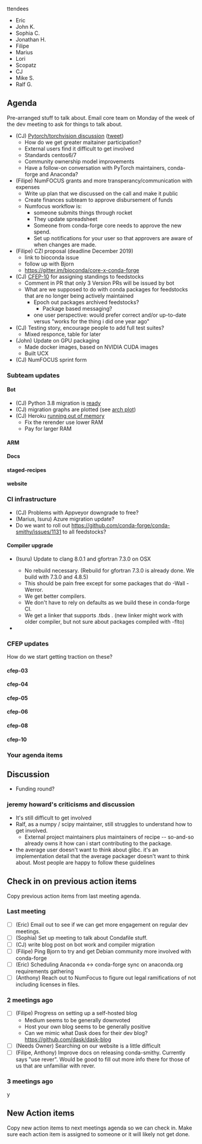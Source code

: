 ttendees

* Eric
* John K.
* Sophia C.
* Jonathan H.
* Filipe
* Marius
* Lori
* Scopatz
* CJ
* Mike S.
* Ralf G.


## Agenda
Pre-arranged stuff to talk about. 
Email core team on Monday of the week of the dev meeting to ask for things to talk about.

* (CJ) [Pytorch/torchvision discussion](https://github.com/conda-forge/torchvision-feedstock/issues/2) ([tweet](https://twitter.com/jeremyphoward/status/1178351261608861701))
    - How do we get greater maitainer participation?
    - External users find it difficult to get involved
    - Standards centos6/7
    - Community ownership model improvements
    - Have a follow-on conversation with PyTorch maintainers, conda-forge and Anaconda?
* (Filipe) NumFOCUS grants and more transperancy/communication with expenses
    * Write up plan that we discussed on the call and make it public
    * Create finances subteam to approve disbursement of funds
    * Numfocus workflow is:
        * someone submits things through rocket
        * They update spreadsheet
        * Someone from conda-forge core needs to approve the new spend.
        * Set up notifications for your user so that approvers are aware of when changes are made.
* (Filipe) CZI proposal (deadline December 2019)
    * link to bioconda issue
    * follow up with Bjorn
    * https://gitter.im/bioconda/core-x-conda-forge
* (CJ) [CFEP-10](https://github.com/conda-forge/conda-forge-enhancement-proposals/pull/15) for assigning standings to feedstocks
    * Comment in PR that only 3 Version PRs will be issued by bot
    * What are we supposed to do with conda packages for feedstocks that are no longer being actively maintained
        * Epoch out packages archived feedstocks?
            * Package based messaging?
        * one user perspective: would prefer correct and/or up-to-date versus "works for the thing i did one year ago"
* (CJ) Testing story, encourage people to add full test suites?
    * Mixed responce, table for later
* (John) Update on GPU packaging
    * Made docker images, based on NVIDIA CUDA images
    * Built UCX
* (CJ) NumFOCUS sprint form

### Subteam updates

#### Bot

* (CJ) Python 3.8 migration is [ready](https://github.com/conda-forge/conda-forge-pinning-feedstock/pull/279)
* (CJ) migration graphs are plotted (see [arch plot](https://github.com/regro/cf-graph-countyfair/blob/master/status/archrebuild.svg))
* (CJ) Heroku [running out of memory](https://github.com/conda-forge/status/issues/60)
    * Fix the rerender use lower RAM
    * Pay for larger RAM

#### ARM

#### Docs

#### staged-recipes

#### website

### CI infrastructure
* (CJ) Problems with Appveyor downgrade to free?
* (Marius, Isuru) Azure migration update?
* Do we want to roll out https://github.com/conda-forge/conda-smithy/issues/1131 to all feedstocks?

#### Compiler upgrade
* (Isuru) Update to clang 8.0.1 and gfortran 7.3.0 on OSX
    * No rebuild necessary. (Rebuild for gfortran 7.3.0 is already done. We build with 7.3.0 and 4.8.5)
    * This should be pain free except for some packages that do -Wall -Werror.
    * We get better compilers.
    * We don't have to rely on defaults as we build these in conda-forge CI.
    * We get a linker that supports .tbds .
      (new linker might work with older compiler, but not sure about packages compiled with -flto)

* 
### CFEP updates
How do we start getting traction on these?

#### cfep-03

#### cfep-04

#### cfep-05

#### cfep-06

#### cfep-08

#### cfep-10

### Your agenda items

## Discussion

* Funding round?

### jeremy howard's criticisms and discussion
* It's still difficult to get involved
* Ralf, as a numpy / scipy maintainer, still struggles to understand how to get involved.
    * External project maintainers plus maintainers of recipe -- so-and-so already owns it how can i start contributing to the package.
* the average user doesn't want to think about glibc. it's an implementation detail that the average packager doesn't want to think about. Most people are happy to follow these guidelines 

## Check in on previous action items
Copy previous action items from last meeting agenda.


### Last meeting

* [ ] (Eric) Email out to see if we can get more engagement on regular dev meetings. 
* [ ] (Sophia) Set up meeting to talk about Condafile stuff.
* [ ] (CJ) write blog post on bot work and compiler migration
* [ ] (Filipe) Ping Bjorn to try and get Debian community more involved with conda-forge
* [ ] (Eric) Scheduling Anaconda <-> conda-forge sync on anaconda.org requirements gathering
* [ ] (Anthony) Reach out to NumFocus to figure out legal ramifications of not including licenses in files.

### 2 meetings ago
* [ ] (Filipe) Progress on setting up a self-hosted blog
    * Medium seems to be generally downvoted
    * Host your own blog seems to be generally positive
    * Can we mimic what Dask does for their dev blog? https://github.com/dask/dask-blog
* [ ] (Needs Owner) Searching on our website is a little difficult
* [ ] (Filipe, Anthony) Improve docs on releasing conda-smithy. Currently says "use rever". Would be good to fill out more info there for those of us that are unfamiliar with rever.

### 3 meetings ago
y

## New Action items
Copy new action items to next meetings agenda so we can check in. 
Make sure each action item is assigned to someone or it will likely not get done.

